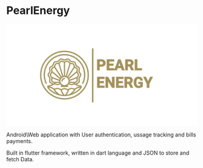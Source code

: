 # PearlEnergy

![PearlEnergy Logo](https://github.com/nayaksomkar/PearlEnergy/blob/master/assets/images/logo.png)

Android\Web application with User authentication, ussage tracking and bills payments.

Built in flutter framework, written in dart language and JSON to store and fetch Data.
